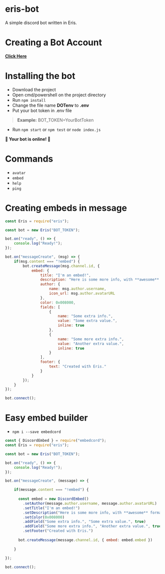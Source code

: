 # eris-bot
A simple discord bot written in Eris.

# Creating a Bot Account
**[Click Here](https://anidiots.guide/getting-started/getting-started-windows-tl-dr)**

# Installing the bot
- Download the project
- Open cmd/powershell on the project directory
- Run `npm install`
- Change the file name **DOTenv** to **.env**
- Put your bot token in .env file
> **Example:** BOT_TOKEN=YourBotToken
- Run `npm start` or `npm test` or `node index.js`

**🎉 Your bot is online! 🎉**

# Commands
- `avatar`
- `embed`
- `help`
- `ping`

# Creating embeds in message
```js
const Eris = require("eris");

const bot = new Eris("BOT_TOKEN");

bot.on("ready", () => {
    console.log("Ready!");
});

bot.on("messageCreate", (msg) => {
    if(msg.content === "!embed") {
        bot.createMessage(msg.channel.id, {
            embed: {
                title: "I'm an embed!",
                description: "Here is some more info, with **awesome** formatting.\nPretty *neat*, huh?",
                author: {
                    name: msg.author.username,
                    icon_url: msg.author.avatarURL
                },
                color: 0x008000,
                fields: [
                    {
                        name: "Some extra info.",
                        value: "Some extra value.",
                        inline: true
                    },
                    {
                        name: "Some more extra info.",
                        value: "Another extra value.",
                        inline: true
                    }
                ],
                footer: {
                    text: "Created with Eris."
                }
            }
        });
    }
});

bot.connect();
```

# Easy embed builder

- `npm i --save embedcord`

```js
const { DiscordEmbed } = require("embedcord");
const Eris = require("eris");

const bot = new Eris("BOT_TOKEN");

bot.on("ready", () => {
    console.log("Ready!");
});

bot.on("messageCreate", (message) => {

    if(message.content === "!embed") {
      
      const embed = new DiscordEmbed()
        .setAuthor(message.author.username, message.author.avatarURL)
        .setTitle("I'm an embed!")
        .setDescription("Here is some more info, with **awesome** formatting.\nPretty *neat*, huh?")
        .setColor(0x008000)
        .addField("Some extra info.", "Some extra value.", true)
        .addField("Some more extra info.", "Another extra value.", true)
        .setFooter("Created with Eris.")
      
      bot.createMessage(message.channel.id, { embed: embed.embed })
      
    } 
    
});

bot.connect();
```
